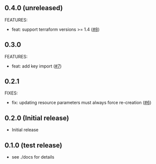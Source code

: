 ## 0.4.0 (unreleased)

FEATURES:
* feat: support terraform versions >= 1.4 ([#8](https://github.com/Schumann-IT/terraform-provider-azureadb2c/pull/8)) 

## 0.3.0 

FEATURES:
* feat: add key import ([#7](https://github.com/Schumann-IT/terraform-provider-azureadb2c/pull/7))

## 0.2.1

FIXES:
* fix: updating resource parameters must always force re-creation ([#6](https://github.com/Schumann-IT/terraform-provider-azureadb2c/pull/6))

## 0.2.0 (Initial release)

- Initial release

## 0.1.0 (test release)

- see ./docs for details
